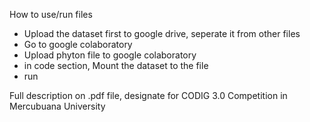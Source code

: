 How to use/run files

- Upload the dataset first to google drive, seperate it from other files
- Go to google colaboratory
- Upload phyton file to google colaboratory
- in code section, Mount the dataset to the file
- run

Full description on .pdf file, designate for CODIG 3.0 Competition 
in Mercubuana University


